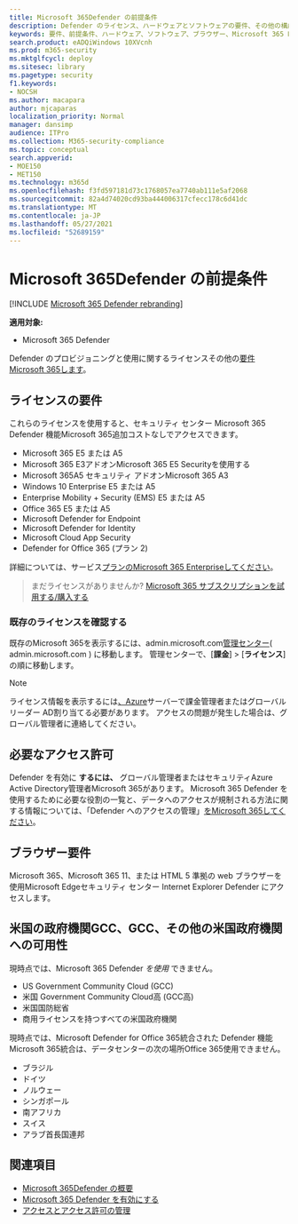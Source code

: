 ```yaml
---
title: Microsoft 365Defender の前提条件
description: Defender のライセンス、ハードウェアとソフトウェアの要件、その他の構成設定Microsoft 365する
keywords: 要件、前提条件、ハードウェア、ソフトウェア、ブラウザー、Microsoft 365 Defender、M365、ライセンス、E5、A5、EMS、購入
search.product: eADQiWindows 10XVcnh
ms.prod: m365-security
ms.mktglfcycl: deploy
ms.sitesec: library
ms.pagetype: security
f1.keywords:
- NOCSH
ms.author: macapara
author: mjcaparas
localization_priority: Normal
manager: dansimp
audience: ITPro
ms.collection: M365-security-compliance
ms.topic: conceptual
search.appverid:
- MOE150
- MET150
ms.technology: m365d
ms.openlocfilehash: f3fd597181d73c1768057ea7740ab111e5af2068
ms.sourcegitcommit: 82a4d74020cd93ba444006317cfecc178c6d41dc
ms.translationtype: MT
ms.contentlocale: ja-JP
ms.lasthandoff: 05/27/2021
ms.locfileid: "52689159"
---
```

# <a name="microsoft-365-defender-prerequisites"></a>Microsoft 365Defender の前提条件

[!INCLUDE [Microsoft 365 Defender rebranding](../includes/microsoft-defender.md)]


**適用対象:**
- Microsoft 365 Defender

Defender のプロビジョニングと使用に関するライセンスその他の[要件Microsoft 365します](microsoft-365-defender.md)。

## <a name="licensing-requirements"></a>ライセンスの要件
これらのライセンスを使用すると、セキュリティ センター Microsoft 365 Defender 機能Microsoft 365追加コストなしでアクセスできます。

- Microsoft 365 E5 または A5
- Microsoft 365 E3アドオンMicrosoft 365 E5 Securityを使用する
- Microsoft 365A5 セキュリティ アドオンMicrosoft 365 A3
- Windows 10 Enterprise E5 または A5
- Enterprise Mobility + Security (EMS) E5 または A5 
- Office 365 E5 または A5
- Microsoft Defender for Endpoint
- Microsoft Defender for Identity 
- Microsoft Cloud App Security
- Defender for Office 365 (プラン 2)

詳細については、サービス[プランのMicrosoft 365 Enterpriseしてください](https://www.microsoft.com/licensing/product-licensing/microsoft-365-enterprise)。

> まだライセンスがありませんか? [Microsoft 365 サブスクリプションを試用する/購入する](../../commerce/try-or-buy-microsoft-365.md)

### <a name="check-your-existing--licenses"></a>既存のライセンスを確認する
既存のMicrosoft 365を表示するには、admin.microsoft.com[管理センター](https://admin.microsoft.com/)( admin.microsoft.com ) に移動します。 管理センターで、[**課金**]  >  [**ライセンス**] の順に移動します。

>[!NOTE]
> ライセンス情報を表示するには[、Azure](/azure/active-directory/users-groups-roles/directory-assign-admin-roles#available-roles)サーバーで課金管理者またはグローバル リーダー AD割り当てる必要があります。  アクセスの問題が発生した場合は、グローバル管理者に連絡してください。

## <a name="required-permissions"></a>必要なアクセス許可
Defender を有効に **するには、** グローバル管理者またはセキュリティAzure Active Directory管理者Microsoft 365があります。 Microsoft 365 Defender を使用するために必要な役割の一覧と、データへのアクセスが規制される方法に関する情報については、「Defender へのアクセスの管理」[をMicrosoft 365してください](m365d-permissions.md)。

## <a name="browser-requirements"></a>ブラウザー要件
Microsoft 365、Microsoft 365 11、または HTML 5 準拠の web ブラウザーを使用Microsoft Edgeセキュリティ センター Internet Explorer Defender にアクセスします。

## <a name="availability-to-us-gcc-gcc-high-and-other-us-government-institutions"></a>米国の政府機関GCC、GCC、その他の米国政府機関への可用性
現時点では、Microsoft 365 Defender *を使用* できません。
- US Government Community Cloud (GCC)
- 米国 Government Community Cloud高 (GCC高)
- 米国国防総省
- 商用ライセンスを持つすべての米国政府機関


現時点では、Microsoft Defender for Office 365統合された Defender 機能Microsoft 365統合は、データセンターの次の場所Office 365使用できません。

- ブラジル 
- ドイツ 
- ノルウェー 
- シンガポール 
- 南アフリカ
- スイス 
- アラブ首長国連邦 


## <a name="related-topics"></a>関連項目
- [Microsoft 365Defender の概要](microsoft-365-defender.md)
- [Microsoft 365 Defender を有効にする](m365d-enable.md)
- [アクセスとアクセス許可の管理](m365d-permissions.md)
